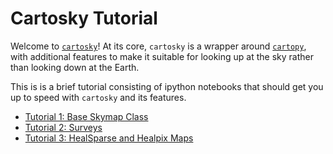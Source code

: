 # Cartosky Tutorial

Welcome to [`cartosky`](https://github.com/kadrlica/cartosky)!
At its core, `cartosky` is a wrapper around [`cartopy`](https://scitools.org.uk/cartopy/), with additional features to make it suitable for looking up at the sky rather than looking down at the Earth.

This is is a brief tutorial consisting of ipython notebooks that should get you up to speed with `cartosky` and its features.

* [Tutorial 1: Base Skymap Class](tutorial_baseclass.ipynb)
* [Tutorial 2: Surveys](tutorial_surveys.ipynb)
* [Tutorial 3: HealSparse and Healpix Maps](tutorial_healsparse.ipynb)
